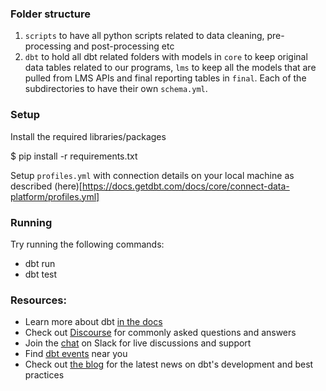 ### Folder structure

1. `scripts` to have all python scripts related to data cleaning, pre-processing and post-processing etc
2. `dbt` to hold all dbt related folders with models in `core` to keep original data tables related to our programs, `lms` to keep all the models that are pulled from LMS APIs and final reporting tables in `final`. Each of the subdirectories to have their own `schema.yml`.


### Setup

Install the required libraries/packages

$ pip install -r requirements.txt

Setup `profiles.yml` with connection details on your local machine as described (here)[https://docs.getdbt.com/docs/core/connect-data-platform/profiles.yml]


### Running

Try running the following commands:
- dbt run
- dbt test


### Resources:
- Learn more about dbt [in the docs](https://docs.getdbt.com/docs/introduction)
- Check out [Discourse](https://discourse.getdbt.com/) for commonly asked questions and answers
- Join the [chat](https://community.getdbt.com/) on Slack for live discussions and support
- Find [dbt events](https://events.getdbt.com) near you
- Check out [the blog](https://blog.getdbt.com/) for the latest news on dbt's development and best practices
